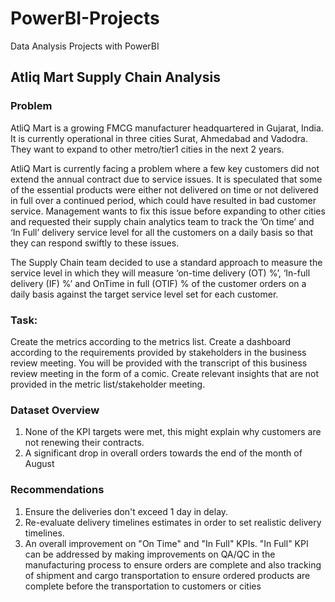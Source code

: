 ﻿# PowerBI-Projects
Data Analysis Projects with PowerBI

## Atliq Mart Supply Chain Analysis

### Problem
AtliQ Mart is a growing FMCG manufacturer headquartered in Gujarat, India. It is currently operational in three cities Surat, Ahmedabad and Vadodra. They want to expand to other metro/tier1 cities in the next 2 years.

AtliQ Mart is currently facing a problem where a few key customers did not extend the annual contract due to service issues. It is speculated that some of the essential products were either not delivered on time or not delivered in full over a continued period, which could have resulted in bad customer service. Management wants to fix this issue before expanding to other cities and requested their supply chain analytics team to track the ’On time’ and ‘In Full’ delivery service level for all the customers on a daily basis so that they can respond swiftly to these issues.

The Supply Chain team decided to use a standard approach to measure the service level in which they will measure ‘on-time delivery (OT) %’, ‘In-full delivery (IF) %’ and OnTime in full (OTIF) % of the customer orders on a daily basis against the target service level set for each customer.

### Task:  
Create the metrics according to the metrics list.
Create a dashboard according to the requirements provided by stakeholders in the business review meeting. You will be provided with the transcript of this business review meeting in the form of a comic.
Create relevant insights that are not provided in the metric list/stakeholder meeting.

### Dataset Overview
1. None of the KPI targets were met, this might explain why customers are not renewing their contracts.
2. A significant drop in overall orders towards the end of the month of August 
### Recommendations
1. Ensure the deliveries don't exceed 1 day in delay.
2. Re-evaluate delivery timelines estimates in order to set realistic delivery timelines.
3. An overall improvement on "On Time" and "In Full" KPIs. "In Full" KPI can be addressed by making improvements on QA/QC in the manufacturing process to ensure orders are complete and also tracking of shipment and cargo transportation to ensure ordered products are complete before the transportation to customers or cities
